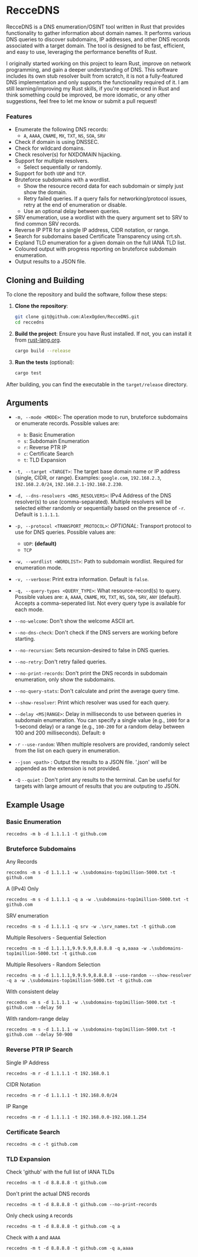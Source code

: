 # RecceDNS 

RecceDNS is a DNS enumeration/OSINT tool written in Rust 
that provides functionality to gather information about domain names. It performs various DNS queries to discover subdomains, IP addresses, and other DNS records associated with a target domain. The tool is designed to be fast, efficient, and easy to use, leveraging the performance benefits of Rust.

I originally started working on this project to learn Rust, improve on network programming, and gain a deeper understanding of DNS. This software includes its own stub resolver built from scratch, it is not a fully-featured DNS implementation and only supports the functionality required of it. I am still learning/improving my Rust skills, if you're experienced in Rust and think something could be improved, be more idomatic, or any other suggestions, feel free to let me know or submit a pull request!

### Features

- Enumerate the following DNS records:
	- `A`, `AAAA`, `CNAME`, `MX`, `TXT`, `NS`, `SOA`, `SRV`
- Check if domain is using DNSSEC.
- Check for wildcard domains.
- Check resolver(s) for NXDOMAIN hijacking.
- Support for multiple resolvers.
	- Select sequentially or randomly.
- Support for both `UDP` and `TCP`.
- Bruteforce subdomains with a wordlist.
	- Show the resource record data for each subdomain or simply just show the domain.
	- Retry failed queries. If a query fails for networking/protocol issues, retry at the end of enumeration or disable.
	- Use an optional delay between queries.
- SRV enumeration, use a wordlist with the query argument set to SRV to find common SRV records.
- Reverse IP PTR for a single IP address, CIDR notation, or range.
- Search for subdomains based Certificate Transparency using crt.sh.
- Expland TLD enumeration for a given domain on the full IANA TLD list.
- Coloured output with progress reporting on bruteforce subdomain enumeration.
- Output results to a JSON file.

## Cloning and Building

To clone the repository and build the software, follow these steps:

1. **Clone the repository**:
	```sh
	git clone git@github.com:AlexOgden/RecceDNS.git
	cd reccedns
	```

2. **Build the project**:
	Ensure you have Rust installed. If not, you can install it from [rust-lang.org](https://www.rust-lang.org/).

	```sh
	cargo build --release
	```

3. **Run the tests** (optional):
	```sh
	cargo test
	```

After building, you can find the executable in the `target/release` directory.

## Arguments

- `-m, --mode <MODE>`: The operation mode to run, bruteforce subdomains or enumerate records. Possible values are:
  - `b`: Basic Enumeration
  - `s`: Subdomain Enumeration
  - `r`: Reverse PTR IP
  - `c`: Certificate Search
  - `t`: TLD Expansion

- `-t, --target <TARGET>`: The target base domain name or IP address (single, CIDR, or range). Examples: `google.com`, `192.168.2.3`, `192.168.2.0/24`, `192.168.2.1-192.168.2.230`.

- `-d, --dns-resolvers <DNS_RESOLVERS>`: IPv4 Address of the DNS resolver(s) to use (comma-separated). Multiple resolvers will be selected either randomly or sequentially based on the presence of `-r`. Default is `1.1.1.1`.

- `-p, --protocol <TRANSPORT_PROTOCOL>`: *OPTIONAL*: Transport protocol to use for DNS queries. Possible values are:
  - `UDP`: **(default)**
  - `TCP`

- `-w, --wordlist <WORDLIST>`: Path to subdomain wordlist. Required for enumeration mode.

- `-v, --verbose`: Print extra information. Default is `false`.

- `-q, --query-types <QUERY_TYPE>`: What resource-record(s) to query. Possible values are: `A`, `AAAA`, `CNAME`, `MX`, `TXT`, `NS`, `SOA`, `SRV`, `ANY` (default). Accepts a comma-seperated list. Not every query type is available for each mode.

- `--no-welcome`: Don't show the welcome ASCII art.

- `--no-dns-check`: Don't check if the DNS servers are working before starting.

- `--no-recursion`: Sets recursion-desired to false in DNS queries.

- `--no-retry`: Don't retry failed queries.

- `--no-print-records`: Don't print the DNS records in subdomain enumeration, only show the subdomains.

- `--no-query-stats`: Don't calculate and print the average query time.

- `--show-resolver`: Print which resolver was used for each query.

- `--delay <MS|RANGE>`: Delay in milliseconds to use between queries in subdomain enumeration. You can specify a single value (e.g., `1000` for a 1-second delay) or a range (e.g., `100-200` for a random delay between 100 and 200 milliseconds). Default: `0`

- `-r` `--use-random`: When multiple resolvers are provided, randomly select from the list on each query in enumeration.

- `--json <path>` : Output the results to a JSON file. '.json' will be appended as the extension is not provided.

- `-Q` `--quiet` : Don't print any results to the terminal. Can be useful for targets with large amount of results that you are outputing to JSON.

## Example Usage

### Basic Enumeration

`reccedns -m b -d 1.1.1.1 -t github.com`

### Bruteforce Subdomains

Any Records

`reccedns -m s -d 1.1.1.1 -w .\subdomains-top1million-5000.txt -t github.com`

A (IPv4) Only

`reccedns -m s -d 1.1.1.1 -q a -w .\subdomains-top1million-5000.txt -t github.com`

SRV enumeration

`reccedns -m s -d 1.1.1.1 -q srv -w .\srv_names.txt -t github.com`

Multiple Resolvers - Sequential Selection

`reccedns -m s -d 1.1.1.1,9.9.9.9,8.8.8.8 -q a,aaaa -w .\subdomains-top1million-5000.txt -t github.com`

Multiple Resolvers - Random Selection

`reccedns -m s -d 1.1.1.1,9.9.9.9,8.8.8.8 --use-random ---show-resolver -q a -w .\subdomains-top1million-5000.txt -t github.com`

With consistent delay

`reccedns -m s -d 1.1.1.1 -w .\subdomains-top1million-5000.txt -t github.com --delay 50`

With random-range delay

`reccedns -m s -d 1.1.1.1 -w .\subdomains-top1million-5000.txt -t github.com --delay 50-900`

### Reverse PTR IP Search

Single IP Address

`reccedns -m r -d 1.1.1.1 -t 192.168.0.1`

CIDR Notation

`reccedns -m r -d 1.1.1.1 -t 192.168.0.0/24`

IP Range

`reccedns -m r -d 1.1.1.1 -t 192.168.0.0-192.168.1.254`

### Certificate Search

`reccedns -m c -t github.com`

### TLD Expansion

Check 'github' with the full list of IANA TLDs

`reccedns -m t -d 8.8.8.8 -t github.com`

Don't print the actual DNS records

`reccedns -m t -d 8.8.8.8 -t github.com --no-print-records`

Only check using `A` records

`reccedns -m t -d 8.8.8.8 -t github.com -q a`

Check with `A` and `AAAA`

`reccedns -m t -d 8.8.8.8 -t github.com -q a,aaaa`